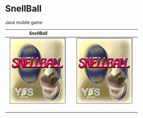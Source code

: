 # SnellBall

Java mobile game

|  *SnellBall*                                                                  |                                                                        |
|:-------------------------------------------------------------------------------:|:---------------------------------------------------------------------------------:|
|&nbsp;&nbsp;![vg](https://github.com/SSobol77/SnellBall/blob/main/logo.png) &nbsp;&nbsp;  |&nbsp;&nbsp; ![vg](https://github.com/SSobol77/SnellBall/blob/main/snellball.gif) &nbsp;&nbsp; |
|&nbsp;&nbsp; &nbsp;&nbsp; |&nbsp;&nbsp;  &nbsp;&nbsp; |
